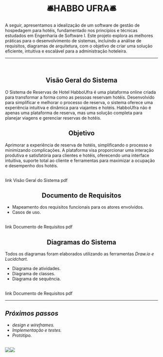 <div align="center">
   <h1>🛎HABBO UFRA🛎</h1>
</div>

 A seguir, apresentamos a idealização de um software de gestão de hospedagem para hotéis, fundamentado nos princípios e técnicas estudados em Engenharia de Software I. Este projeto explora as melhores práticas para o desenvolvimento de sistemas, incluindo a análise de requisitos, diagramas de arquitetura, com o objetivo de criar uma solução eficiente, intuitiva e escalável para a administração hoteleira.

---
<br>
<div align="center">
  <h2>Visão Geral do Sistema</h2>
</div>


O Sistema de Reservas de Hotel HabboUfra é uma plataforma online criada para transformar a forma como as pessoas reservam hotéis. Desenvolvido para simplificar e melhorar o processo de reserva, o sistema oferece uma experiência intuitiva e dinâmica para viajantes e hotéis. HabboUfra não é apenas uma plataforma de reserva, mas uma solução completa para planejar viagens e gerenciar reservas de hotéis.

<div align="center">
  <h2>Objetivo</h2>
</div>

Aprimorar a experiência de reserva de hotéis, simplificando o processo e minimizando complicações. A plataforma visa proporcionar uma interação produtiva e satisfatória para clientes e hotéis, oferecendo uma interface intuitiva, suporte total ao cliente e ferramentas para maximizar a ocupação e desempenho dos hotéis.

<br>
link Visão Geral do Sistema pdf
</br>

<div align="center">
  <h2>Documento de Requisitos</h2>
</div>

*  Mapeamento dos requisitos funcionais para os atores envolvidos.
*  Casos de uso.
  
<br>
link Documento de Requisitos pdf
</br>

<div align="center">
  <h2>Diagramas do Sistema</h2>
</div>

Todos os diagramas foram elaborados utilizando as ferramentas *Draw.io e Lucidchart.*
* Diagrama de atividades.
* Diagrama de classes.
* Diagrama de sequência.
  
<br>
link Documento de Requisitos pdf
</br>

---

## *Próximos passos*
* *design e wireframes.*
* *Implementação e testes.*
* *Protótipo.*

<br>

<a href="https://github.com/GiovanaMerces">
    <img src="https://img.shields.io/badge/GitHub-000000?style=for-the-badge&logo=github&logoColor=purple" /><img src="https://media1.tenor.com/m/MAY07BXjn00AAAAC/sasha-cyberpunk.gif" />
</a>
